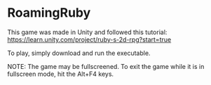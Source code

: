 # RoamingRuby
This game was made in Unity and followed this tutorial: https://learn.unity.com/project/ruby-s-2d-rpg?start=true

To play, simply download and run the executable.

NOTE: The game may be fullscreened. To exit the game while it is in fullscreen mode, hit the Alt+F4 keys.
